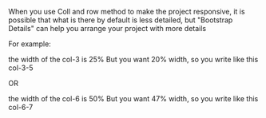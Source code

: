 When you use Coll and row method to make the project responsive,
it is possible that what is there by default is less detailed,
but "Bootstrap Details" can help you arrange your project with more details

For example:

the width of the col-3 is 25%
But you want 20% width, so you write like this col-3-5

 OR 

the width of the col-6 is 50%
But you want 47% width, so you write like this col-6-7
